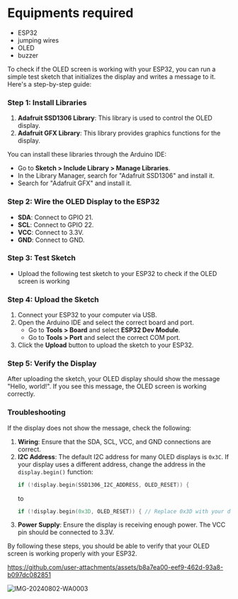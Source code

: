 # Equipments required 
- ESP32
- jumping wires
- OLED
- buzzer

To check if the OLED screen is working with your ESP32, you can run a simple test sketch that initializes the display and writes a message to it. Here's a step-by-step guide:

### Step 1: Install Libraries

1. **Adafruit SSD1306 Library**: This library is used to control the OLED display.
2. **Adafruit GFX Library**: This library provides graphics functions for the display.

You can install these libraries through the Arduino IDE:

- Go to **Sketch > Include Library > Manage Libraries**.
- In the Library Manager, search for "Adafruit SSD1306" and install it.
- Search for "Adafruit GFX" and install it.

### Step 2: Wire the OLED Display to the ESP32

- **SDA**: Connect to GPIO 21.
- **SCL**: Connect to GPIO 22.
- **VCC**: Connect to 3.3V.
- **GND**: Connect to GND.

### Step 3: Test Sketch
- Upload the following test sketch to your ESP32 to check if the OLED screen is working

### Step 4: Upload the Sketch

1. Connect your ESP32 to your computer via USB.
2. Open the Arduino IDE and select the correct board and port.
   - Go to **Tools > Board** and select **ESP32 Dev Module**.
   - Go to **Tools > Port** and select the correct COM port.
3. Click the **Upload** button to upload the sketch to your ESP32.

### Step 5: Verify the Display

After uploading the sketch, your OLED display should show the message "Hello, world!". If you see this message, the OLED screen is working correctly.

### Troubleshooting

If the display does not show the message, check the following:

1. **Wiring**: Ensure that the SDA, SCL, VCC, and GND connections are correct.
2. **I2C Address**: The default I2C address for many OLED displays is `0x3C`. If your display uses a different address, change the address in the `display.begin()` function:
   ```cpp
   if (!display.begin(SSD1306_I2C_ADDRESS, OLED_RESET)) {
   ```
   to
   ```cpp
   if (!display.begin(0x3D, OLED_RESET)) { // Replace 0x3D with your display's I2C address
   ```
3. **Power Supply**: Ensure the display is receiving enough power. The VCC pin should be connected to 3.3V.

By following these steps, you should be able to verify that your OLED screen is working properly with your ESP32.


https://github.com/user-attachments/assets/b8a7ea00-eef9-462d-93a8-b097dc082851

![IMG-20240802-WA0003](https://github.com/user-attachments/assets/f8ef2ba9-6a77-4539-8b93-a44cffde71c9)
